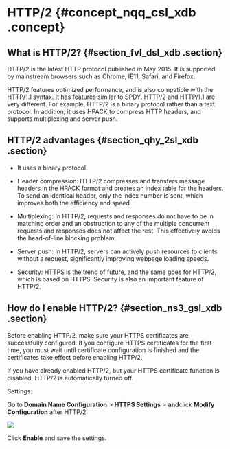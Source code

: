 # HTTP/2 {#concept_nqq_csl_xdb .concept}

## What is HTTP/2? {#section_fvl_dsl_xdb .section}

HTTP/2 is the latest HTTP protocol published in May 2015. It is supported by mainstream browsers such as Chrome, IE11, Safari, and Firefox.

HTTP/2 features optimized performance, and is also compatible with the HTTP/1.1 syntax. It has features similar to SPDY. HTTP/2 and HTTP/1.1 are very different. For example, HTTP/2 is a binary protocol rather than a text protocol. In addition, it uses HPACK to compress HTTP headers, and supports multiplexing and server push.

## HTTP/2 advantages {#section_qhy_2sl_xdb .section}

-   It uses a binary protocol.

-   Header compression: HTTP/2 compresses and transfers message headers in the HPACK format and creates an index table for the headers. To send an identical header, only the index number is sent, which improves both the efficiency and speed.

-   Multiplexing: In HTTP/2, requests and responses do not have to be in matching order and an obstruction to any of the multiple concurrent requests and responses does not affect the rest. This effectively avoids the head-of-line blocking problem.

-   Server push: In HTTP/2, servers can actively push resources to clients without a request, significantly improving webpage loading speeds.

-   Security: HTTPS is the trend of future, and the same goes for HTTP/2, which is based on HTTPS. Security is also an important feature of HTTP/2.


## How do I enable HTTP/2? {#section_ns3_gsl_xdb .section}

Before enabling HTTP/2, make sure your HTTPS certificates are successfully configured. If you configure HTTPS certificates for the first time, you must wait until certificate configuration is finished and the certificates take effect before enabling HTTP/2.

If you have already enabled HTTP/2, but your HTTPS certificate function is disabled, HTTP/2 is automatically turned off.

Settings:

Go to **Domain Name Configuration** \> **HTTPS Settings** \> **and**click **Modify Configuration** after HTTP/2:

![](http://static-aliyun-doc.oss-cn-hangzhou.aliyuncs.com/assets/img/5137/3709_en-US.png)

Click **Enable** and save the settings.

